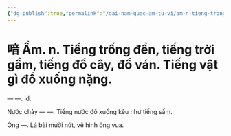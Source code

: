 ```yaml
---
{"dg-publish":true,"permalink":"/dai-nam-quac-am-tu-vi/am-n-tieng-trong-den-tieng-troi-gam-tieng-do-cay-do-van-tieng-vat-gi-do-xuong-nang/","tags":["âm-vị-tự"],"created":"2025-08-15T14:51:57.848+07:00"}
---
```


# 喑 Ầm. n. Tiếng trống đền, tiếng trời gầm, tiếng đổ cây, đổ ván. Tiếng vật gì đổ xuống nặng.

— —. id.

Nước chảy — —. Tiếng nước đổ xuống kêu như tiếng sấm.

Ông —. Lá bài mười nút, vẽ hình ông vua.